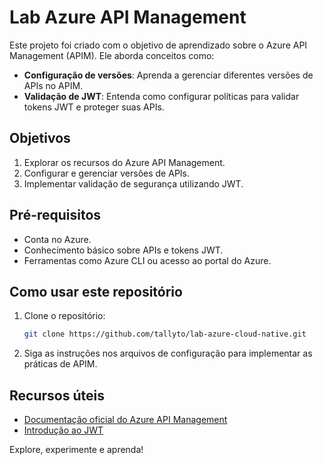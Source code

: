 # Lab Azure API Management

Este projeto foi criado com o objetivo de aprendizado sobre o Azure API Management (APIM). Ele aborda conceitos como:

- **Configuração de versões**: Aprenda a gerenciar diferentes versões de APIs no APIM.
- **Validação de JWT**: Entenda como configurar políticas para validar tokens JWT e proteger suas APIs.

## Objetivos

1. Explorar os recursos do Azure API Management.
2. Configurar e gerenciar versões de APIs.
3. Implementar validação de segurança utilizando JWT.

## Pré-requisitos

- Conta no Azure.
- Conhecimento básico sobre APIs e tokens JWT.
- Ferramentas como Azure CLI ou acesso ao portal do Azure.

## Como usar este repositório

1. Clone o repositório:
    ```bash
    git clone https://github.com/tallyto/lab-azure-cloud-native.git
    ```
2. Siga as instruções nos arquivos de configuração para implementar as práticas de APIM.

## Recursos úteis

- [Documentação oficial do Azure API Management](https://learn.microsoft.com/azure/api-management/)
- [Introdução ao JWT](https://jwt.io/introduction)

Explore, experimente e aprenda!